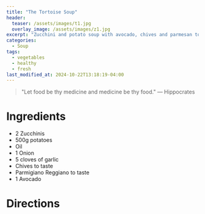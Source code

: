 ```yaml
---
title: "The Tortoise Soup"
header:
  teaser: /assets/images/t1.jpg
  overlay_image: /assets/images/z1.jpg
excerpt: "Zucchini and potato soup with avocado, chives and parmesan toppings"
categories:
  - Soup
tags:
  - vegetables
  - healthy
  - fresh
last_modified_at: 2024-10-22T13:18:19-04:00
---
```

> "Let food be thy medicine and medicine be thy food." — Hippocrates

# Ingredients

* 2 Zucchinis
* 500g potatoes 
* Oil
* 1 Onion
* 5 cloves of garlic
* Chives to taste
* Parmigiano Reggiano to taste 
* 1 Avocado


# Directions